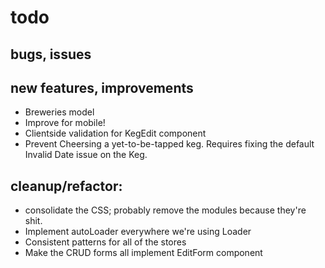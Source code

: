 # todo


## bugs, issues


## new features, improvements

- Breweries model
- Improve for mobile!
- Clientside validation for KegEdit component
- Prevent Cheersing a yet-to-be-tapped keg. Requires fixing the default Invalid Date issue on the Keg.


## cleanup/refactor:

- consolidate the CSS; probably remove the modules because they're shit.
- Implement autoLoader everywhere we're using Loader
- Consistent patterns for all of the stores
- Make the CRUD forms all implement EditForm component
